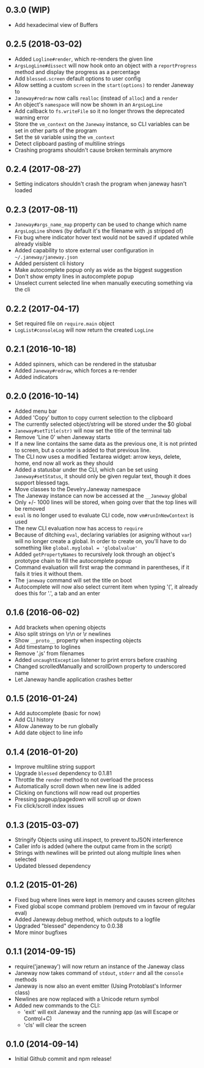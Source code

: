 ## 0.3.0 (WIP)

* Add hexadecimal view of Buffers

## 0.2.5 (2018-03-02)

* Added `Logline#render`, which re-renders the given line
* `ArgsLogLine#dissect` will now hook onto an object with a `reportProgress` method and display the progress as a percentage
* Add `blessed.screen` default options to user config
* Allow setting a custom `screen` in the `start(options)` to render Janeway to
* `Janeway#redraw` now calls `realloc` (instead of `alloc`) and a `render`
* An object's `namespace` will now be shown in an `ArgsLogLine`
* Add callback to `fs.writeFile` so it no longer throws the deprecated warning error
* Store the `vm_context` on the `Janeway` instance, so CLI variables can be set in other parts of the program
* Set the `$0` variable using the `vm_context`
* Detect clipboard pasting of multiline strings
* Crashing programs shouldn't cause broken terminals anymore

## 0.2.4 (2017-08-27)

* Setting indicators shouldn't crash the program when janeway hasn't loaded

## 0.2.3 (2017-08-11)

* `Janeway#args_name_map` property can be used to change which name `ArgsLogLine` shows (by default it's the filename with .js stripped of)
* Fix bug where indicator hover text would not be saved if updated while already visible
* Added capability to store external user configuration in `~/.janeway/janeway.json`
* Added persistent cli history
* Make autocomplete popup only as wide as the biggest suggestion
* Don't show empty lines in autocomplete popup
* Unselect current selected line when manually executing something via the cli

## 0.2.2 (2017-04-17)

* Set required file on `require.main` object
* `LogList#consoleLog` will now return the created `LogLine`

## 0.2.1 (2016-10-18)

* Added spinners, which can be rendered in the statusbar
* Added `Janeway#redraw`, which forces a re-render
* Added indicators

## 0.2.0 (2016-10-14)

* Added menu bar
* Added 'Copy' button to copy current selection to the clipboard
* The currently selected object/string will be stored under the $0 global
* `Janeway#setTitle(str)` will now set the title of the terminal tab
* Remove 'Line 0' when Janeway starts
* If a new line contains the same data as the previous one, it is not
  printed to screen, but a counter is added to that previous line.
* The CLI now uses a modified Textarea widget: arrow keys, delete, home, end now all work as they should
* Added a statusbar under the CLI, which can be set using `Janeway#setStatus`, it should only be given regular text, though it does support blessed tags.
* Move classes to the Develry.Janeway namespace
* The Janeway instance can now be accessed at the `__Janeway` global
* Only +/- 1000 lines will be stored, when going over that the top lines will be removed
* `eval` is no longer used to evaluate CLI code, now `vm#runInNewContext` is used
* The new CLI evaluation now has access to `require`
* Because of ditching `eval`, declaring variables (or asigning without `var`) will no longer create a global. In order to create on, you'll have to do something like `global.myglobal = 'globalvalue'`
* Added `getPropertyNames` to recursively look through an object's prototype chain to fill the autocomplete popup
* Command evaluation will first wrap the command in parentheses, if it fails it tries it without them.
* The `janeway` command will set the title on boot
* Autocomplete will now also select current item when typing '(', it already does this for '.', a tab and an enter

## 0.1.6 (2016-06-02)

* Add brackets when opening objects
* Also split strings on \r\n or \r newlines
* Show `__proto__` property when inspecting objects
* Add timestamp to loglines
* Remove '.js' from filenames
* Added `uncaughtException` listener to print errors before crashing
* Changed scrolledManually and scrollDown property to underscored name
* Let Janeway handle application crashes better

## 0.1.5 (2016-01-24)

* Add autocomplete (basic for now)
* Add CLI history
* Allow Janeway to be run globally
* Add date object to line info

## 0.1.4 (2016-01-20)

* Improve multiline string support
* Upgrade `blessed` dependency to 0.1.81
* Throttle the `render` method to not overload the process
* Automatically scroll down when new line is added
* Clicking on functions will now read out properties
* Pressing pageup/pagedown will scroll up or down
* Fix click/scroll index issues

## 0.1.3 (2015-03-07)

* Stringify Objects using util.inspect, to prevent toJSON interference
* Caller info is added (where the output came from in the script)
* Strings with newlines will be printed out along multiple lines when selected
* Updated blessed dependency

## 0.1.2 (2015-01-26)

* Fixed bug where lines were kept in memory and causes screen glitches
* Fixed global scope command problem (removed vm in favour of regular eval)
* Added Janeway.debug method, which outputs to a logfile
* Upgraded "blessed" dependency to 0.0.38
* More minor bugfixes

## 0.1.1 (2014-09-15)

* require('janeway') will now return an instance of the Janeway class
* Janeway now takes command of `stdout`, `stderr` and all the `console` methods
* Janeway is now also an event emitter (Using Protoblast's Informer class)
* Newlines are now replaced with a Unicode return symbol
* Added new commands to the CLI:
  - 'exit' will exit Janeway and the running app (as will Escape or Control+C)
  - 'cls' will clear the screen

## 0.1.0 (2014-09-14)

* Initial Github commit and npm release!
